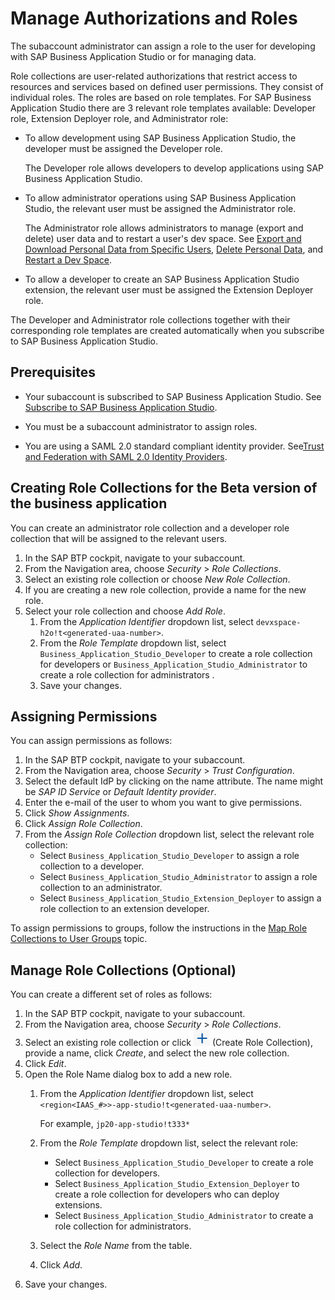 <!-- loio01e69c53003c4b0a8a64310a3f08867d -->

# Manage Authorizations and Roles

The subaccount administrator can assign a role to the user for developing with SAP Business Application Studio or for managing data.

Role collections are user-related authorizations that restrict access to resources and services based on defined user permissions. They consist of individual roles. The roles are based on role templates. For SAP Business Application Studio there are 3 relevant role templates available: Developer role, Extension Deployer role, and Administrator role:

-   To allow development using SAP Business Application Studio, the developer must be assigned the Developer role.

    The Developer role allows developers to develop applications using SAP Business Application Studio.

-   To allow administrator operations using SAP Business Application Studio, the relevant user must be assigned the Administrator role.

    The Administrator role allows administrators to manage \(export and delete\) user data and to restart a user's dev space. See [Export and Download Personal Data from Specific Users](Export_and_Download_Personal_Data_from_Specific_Users_8091e47.md), [Delete Personal Data](Delete_Personal_Data_03da2fa.md), and [Restart a Dev Space](Restart_a_Dev_Space_1f54583.md).

-   To allow a developer to create an SAP Business Application Studio extension, the relevant user must be assigned the Extension Deployer role.

The Developer and Administrator role collections together with their corresponding role templates are created automatically when you subscribe to SAP Business Application Studio.



<a name="loio01e69c53003c4b0a8a64310a3f08867d__section_x4s_bsf_xhb"/>

## Prerequisites

-   Your subaccount is subscribed to SAP Business Application Studio. See [Subscribe to SAP Business Application Studio](Subscribe_to_SAP_Business_Application_Studio_6331319.md).

-   You must be a subaccount administrator to assign roles.
-   You are using a SAML 2.0 standard compliant identity provider. See[Trust and Federation with SAML 2.0 Identity Providers](https://help.sap.com/viewer/65de2977205c403bbc107264b8eccf4b/Cloud/en-US/cb1bc8f1bd5c482e891063960d7acd78.html).



<a name="loio01e69c53003c4b0a8a64310a3f08867d__section_xmh_h4n_zhb"/>

## Creating Role Collections for the Beta version of the business application

You can create an administrator role collection and a developer role collection that will be assigned to the relevant users.

1.  In the SAP BTP cockpit, navigate to your subaccount.
2.  From the Navigation area, choose *Security* \> *Role Collections*.
3.  Select an existing role collection or choose *New Role Collection*.
4.  If you are creating a new role collection, provide a name for the new role.
5.  Select your role collection and choose *Add Role*.
    1.  From the *Application Identifier* dropdown list, select `devxspace-h2o!t<generated-uaa-number>`.
    2.  From the *Role Template* dropdown list, select `Business_Application_Studio_Developer` to create a role collection for developers or `Business_Application_Studio_Administrator` to create a role collection for administrators .
    3.  Save your changes.



<a name="loio01e69c53003c4b0a8a64310a3f08867d__section_mrx_zhd_pdb"/>

## Assigning Permissions

You can assign permissions as follows:

1.  In the SAP BTP cockpit, navigate to your subaccount.
2.  From the Navigation area, choose *Security* \> *Trust Configuration*.
3.  Select the default IdP by clicking on the name attribute. The name might be *SAP ID Service* or *Default Identity provider*.
4.  Enter the e-mail of the user to whom you want to give permissions.
5.  Click *Show Assignments*.
6.  Click *Assign Role Collection*.
7.  From the *Assign Role Collection* dropdown list, select the relevant role collection:
    -   Select `Business_Application_Studio_Developer` to assign a role collection to a developer.
    -   Select `Business_Application_Studio_Administrator` to assign a role collection to an administrator.
    -   Select `Business_Application_Studio_Extension_Deployer` to assign a role collection to an extension developer.

To assign permissions to groups, follow the instructions in the [Map Role Collections to User Groups](https://help.sap.com/viewer/65de2977205c403bbc107264b8eccf4b/Cloud/en-US/51acfc82c0c54db59de0a528f343902c.html) topic.



<a name="loio01e69c53003c4b0a8a64310a3f08867d__section_k3m_zhf_gkb"/>

## Manage Role Collections \(Optional\)

You can create a different set of roles as follows:

1.  In the SAP BTP cockpit, navigate to your subaccount.
2.  From the Navigation area, choose *Security* \> *Role Collections*.
3.  Select an existing role collection or click ![](images/Create_Role_Collection_icon_09b623b.png) \(Create Role Collection\), provide a name, click *Create*, and select the new role collection.
4.  Click *Edit*.
5.  Open the Role Name dialog box to add a new role.
    1.  From the *Application Identifier* dropdown list, select `<region<IAAS_#>>-app-studio!t<generated-uaa-number>`.

        For example, `jp20-app-studio!t333*`

    2.  From the *Role Template* dropdown list, select the relevant role:
        -   Select `Business_Application_Studio_Developer` to create a role collection for developers.
        -   Select `Business_Application_Studio_Extension_Deployer` to create a role collection for developers who can deploy extensions.
        -   Select `Business_Application_Studio_Administrator` to create a role collection for administrators.
    3.  Select the *Role Name* from the table.
    4.  Click *Add*.
6.  Save your changes.

